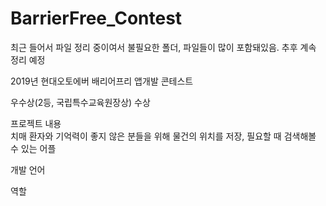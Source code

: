 # BarrierFree_Contest  

최근 들어서 파일 정리 중이여서 불필요한 폴더, 파일들이 많이 포함돼있음. 추후 계속 정리 예정

2019년 현대오토에버 배리어프리 앱개발 콘테스트  

우수상(2등, 국립특수교육원장상) 수상  

프로젝트 내용  
치매 환자와 기억력이 좋지 않은 분들을 위해 물건의 위치를 저장, 필요할 때 검색해볼 수 있는 어플

개발 언어

역할
